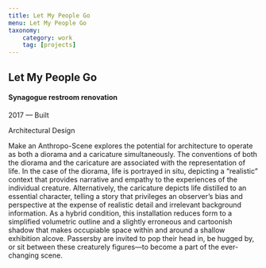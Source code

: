 ```yaml
---
title: Let My People Go
menu: Let My People Go
taxonomy:
    category: work
    tag: [projects]
---
```



## Let My People Go
#### Synagogue restroom renovation

<span class="textcolor">2017 — Built</span>

Architectural Design

Make an Anthropo-Scene explores the potential for architecture to operate as both a diorama and a caricature simultaneously. The conventions of both the diorama and the caricature are associated with the representation of life. In the case of the diorama, life is portrayed in situ, depicting a “realistic” context that provides narrative and empathy to the experiences of the individual creature. Alternatively, the caricature depicts life distilled to an essential character, telling a story that privileges an observer’s bias and perspective at the expense of realistic detail and irrelevant background information. As a hybrid condition, this installation reduces form to a simplified volumetric outline and a slightly erroneous and cartoonish shadow that makes occupiable space within and around a shallow exhibition alcove. Passersby are invited to pop their head in, be hugged by, or sit between these creaturely figures—to become a part of the ever-changing scene.